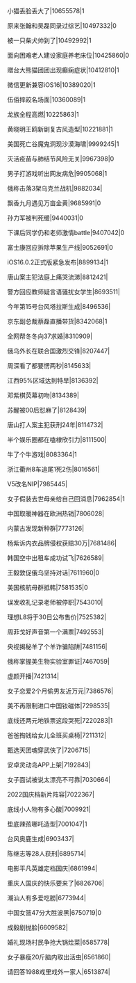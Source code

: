 小猫丢脸丢大了|10655578|1

原来张翰和吴磊同录过综艺|10497332|0

被一只柴犬帅到了|10492992|1

面向困难老人建设家庭养老床位|10425860|0

赠台大熊猫团团出现癫痫症状|10412810|1

微信更新兼容iOS16|10389020|1

伍佰摔跤名场面|10360089|1

龙族全程高燃|10225863|1

黄晓明王鸥新剧复古风造型|10221881|1

美国死亡谷魔鬼洞现沙漠海啸|9999245|1

灭活疫苗与肺结节风险无关|9967398|0

男子打游戏听出网友病危|9905068|1

俄称击落3架乌克兰战机|9882034|

飘香九月遇见万亩金黄|9685991|0

孙力军被判死缓|9440031|0

下课后同学仍和老师激情battle|9407042|0

富士康回应拆除苹果生产线|9052691|0

iOS16.0.2正式版紧急发布|8899134|1

唐山案主犯法庭上痛哭流涕|8812421|

警方回应教师疑言语骚扰女学生|8693511|

今年第15号台风塔拉斯生成|8496536|

京东副总裁蔡磊直播带货|8342068|1

全网帮冬冬向37求婚|8310909|

俄乌外长在联合国激烈交锋|8207447|

周深看了都要愣两秒|8145633|

江西95%区域达到特旱|8136392|

邓紫棋荧幕初吻|8134389|

苏醒被00后怼麻了|8128439|

唐山打人案主犯获刑24年|8114732|

半个娱乐圈都在嗑棣欣引力|8111500|

牛了个牛游戏|8083364|1

浙江衢州8车追尾1死2伤|8016561|

V5改名NIP|7985445|

女子假装去世母亲给自己回消息|7962854|1

中国取暖神器在欧洲热销|7806028|

内蒙古发现新种群|7773126|

杨紫诉内衣品牌侵权获赔30万|7681486|

韩国空中出租车成功试飞|7626589|

王毅敦促俄乌坚持对话|7611960|0

美国核航母群抵韩|7581535|0

误发收礼记录老师被停职|7543010|

理想L8将于30日公布售价|7525382|

周菲戈好声音第一个满票|7492553|

央视揭秘羊了个羊诈骗陷阱|7481156|

俄称掌握美生物实验室罪证|7467059|

虚颜开播|7421314|

女子恋爱2个月偷男友近万元|7386576|

美不再限制进口中国钕磁体|7298535|

底线还两元地铁票这段哭死|7220283|1

爸爸掏钱给女儿全班买桌椅|7211312|

甄选天团魂穿武侠了|7206715|

安卓灵动岛APP上架|7192843|

女子面试被说太漂亮不可靠|7030664|

2022国庆档新片阵容|7022367|

底线小人物有多心酸|7009921|

垫底辣孩哪吒造型|7001047|1

台风奥鹿生成|6903437|

陈继志等28人获刑|6895714|

电影平凡英雄定档国庆|6861994|

重庆人国庆的快乐要来了|6826706|

潮汕人有多爱吃朥|6773944|

中国女篮47分大胜波黑|6750719|0

成毅剧抛脸|6609582|

婚礼现场村民争抢大锅烩菜|6585778|

女子暴瘦20斤脑内取出活虫|6561860|

请回答1988戏里戏外一家人|6513874|

